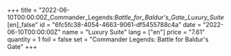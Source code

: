 +++
title = "2022-06-10T00:00:00Z_Commander_Legends:_Battle_for_Baldur's_Gate_Luxury_Suite_[en]_false"
id = "6fc5fc38-4054-4663-9061-df5455788c4a"
date = "2022-06-10T00:00:00Z"
name = "Luxury Suite"
lang = ["en"]
price = "7.61"
quantity = 1
foil = false
set = "Commander Legends: Battle for Baldur's Gate"
+++
